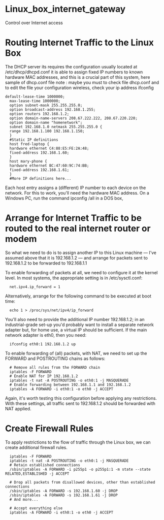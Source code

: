 # Linux_box_internet_gateway
Control over Internet access

# Routing Internet Traffic to the Linux Box

The DHCP server its requires the configuration usually located at /etc/dhcp/dhcpd.conf it is able to assign fixed IP numbers to known hardware MAC addresses, and this is a crucial part of this system, here sample of dhcp.conf file
note : maybe you must to check file dhcp.conf and to edit the file your configuration wireless, check your ip address ifconfig

    default-lease-time 1000000;
      max-lease-time 1000000;
      option subnet-mask 255.255.255.0;
      option broadcast-address 192.168.1.255;
      option routers 192.168.1.2;
      option domain-name-servers 208.67.222.222, 208.67.220.220;
      option domain-name "homenetwork";
      subnet 192.168.1.0 netmask 255.255.255.0 {
      range 192.168.1.100 192.168.1.150;
      }
      #Static IP definitions
      host fred-laptop {
      hardware ethernet C4:88:E5:FE:2A:48;
      fixed-address 192.168.1.60;
      }
      host mary-phone {
      hardware ethernet BC:47:60:9C:74:BB;
      fixed-address 192.168.1.61;
      }
      #More IP definitions here...

Each host entry assigns a (different) IP number to each device on the network. For this to work, you'll need the hardware MAC address. On a Windows PC, run the command ipconfig /all in a DOS box, 

# Arrange for Internet Traffic to be routed to the real internet router or modem

So what we need to do is to assign another IP to this Linux machine — I've assumed above that it is 192.168.1.2 — and arrange for packets sent to 192.168.1.2 to be forwarded to 192.168.1.1

To enable forwarding of packets at all, we need to configure it at the kernel level. In most systems, the appropriate setting is in /etc/sysctl.conf:

      net.ipv4.ip_forward = 1

Alternatively, arrange for the following command to be executed at boot time:

      echo 1 > /proc/sys/net/ipv4/ip_forward

You'll also need to provide the additional IP number 192.168.1.2; in an industrial-grade set-up you'd probably want to install a separate network adapter but, for home use, a virtual IP should be sufficient. If the main network adapter is eth0, then you need:

      ifconfig eth0:1 192.168.1.2 up

To enable forwarding of (all) packets, with NAT, we need to set up the FORWARD and POSTROUTING chains as follows:

      # Remove all rules from the FORWARD chain
      iptables -F FORWARD
      # Enable NAT for IP 192.168.1.2
      iptables -t nat -A POSTROUTING -o eth0:1 -j MASQUERADE
      # Enable forwarding between 192.168.1.1 and 192.168.1.2
      iptables -A FORWARD -i eth0:1 -o eth0 -j ACCEPT

Again, it's worth testing this configuration before applying any restrictions. With these settings, all traffic sent to 192.168.1.2 should be forwarded with NAT applied.

# Create Firewall Rules

To apply restrictions to the flow of traffic through the Linux box, we can create additional firewall rules. 

      iptables -F FORWARD
      iptables -t nat -A POSTROUTING -o eth0:1 -j MASQUERADE
      # Retain established connections
      /sbin/iptables -A FORWARD -i p255p1 -o p255p1:1 -m state --state RELATED,ESTABLISHED -j ACCEPT

      # Drop all packets from disallowed devices, other than established connections
      /sbin/iptables -A FORWARD -s 192.168.1.60 -j DROP
      /sbin/iptables -A FORWARD -s 192.168.1.61 -j DROP
      # And more...

      # Accept everything else
      iptables -A FORWARD -i eth0:1 -o eth0 -j ACCEPT

